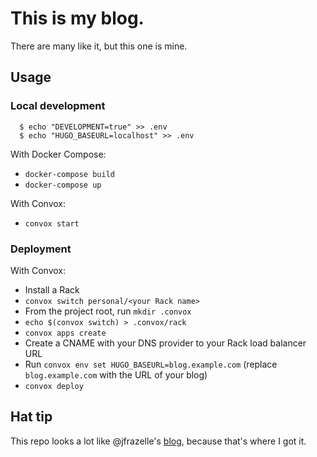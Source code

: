 # This is my blog.

There are many like it, but this one is mine.

## Usage

### Local development

```
  $ echo "DEVELOPMENT=true" >> .env
  $ echo "HUGO_BASEURL=localhost" >> .env
```

With Docker Compose:

  * `docker-compose build`
  * `docker-compose up`

With Convox:

  * `convox start`

### Deployment

With Convox:

  * Install a Rack
  * `convox switch personal/<your Rack name>`
  * From the project root, run `mkdir .convox`
  * `echo $(convox switch) > .convox/rack`
  * `convox apps create`
  * Create a CNAME with your DNS provider to your Rack load balancer URL
  * Run `convox env set HUGO_BASEURL=blog.example.com` (replace `blog.example.com` with the URL of your blog)
  * `convox deploy`

## Hat tip

This repo looks a lot like @jfrazelle's [blog](https://github.com/jfrazelle/blog), because that's where I got it.


